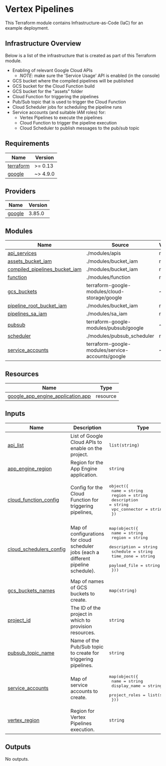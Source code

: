 # Vertex Pipelines

This Terraform module contains Infrastructure-as-Code (IaC) for an example deployment.

## Infrastructure Overview

Below is a list of the infrastructure that is created as part of this Terraform module.

- Enabling of relevant Google Cloud APIs
  - *NOTE*: make sure the 'Service Usage' API is enabled (in the console)
- GCS bucket where the compiled pipelines will be published
- GCS bucket for the Cloud Function build
- GCS bucket for the "assets" folder
- Cloud Function for triggering the pipelines
- Pub/Sub topic that is used to trigger the Cloud Function
- Cloud Scheduler jobs for scheduling the pipeline runs
- Service accounts (and suitable IAM roles) for:
  - Vertex Pipelines to execute the pipelines
  - Cloud Function to trigger the pipeline execution
  - Cloud Scheduler to publish messages to the pub/sub topic

<!-- BEGIN_TF_DOCS -->
## Requirements

| Name | Version |
|------|---------|
| <a name="requirement_terraform"></a> [terraform](#requirement\_terraform) | >= 0.13 |
| <a name="requirement_google"></a> [google](#requirement\_google) | ~> 4.9.0 |

## Providers

| Name | Version |
|------|---------|
| <a name="provider_google"></a> [google](#provider\_google) | 3.85.0 |

## Modules

| Name | Source | Version |
|------|--------|---------|
| <a name="module_api_services"></a> [api\_services](#module\_api\_services) | ./modules/apis | n/a |
| <a name="module_assets_bucket_iam"></a> [assets\_bucket\_iam](#module\_assets\_bucket\_iam) | ./modules/bucket_iam | n/a |
| <a name="module_compiled_pipelines_bucket_iam"></a> [compiled\_pipelines\_bucket\_iam](#module\_compiled\_pipelines\_bucket\_iam) | ./modules/bucket_iam | n/a |
| <a name="module_function"></a> [function](#module\_function) | ./modules/function | n/a |
| <a name="module_gcs_buckets"></a> [gcs\_buckets](#module\_gcs\_buckets) | terraform-google-modules/cloud-storage/google | ~> 2.1 |
| <a name="module_pipeline_root_bucket_iam"></a> [pipeline\_root\_bucket\_iam](#module\_pipeline\_root\_bucket\_iam) | ./modules/bucket_iam | n/a |
| <a name="module_pipelines_sa_iam"></a> [pipelines\_sa\_iam](#module\_pipelines\_sa\_iam) | ./modules/sa_iam | n/a |
| <a name="module_pubsub"></a> [pubsub](#module\_pubsub) | terraform-google-modules/pubsub/google | ~> 2.0 |
| <a name="module_scheduler"></a> [scheduler](#module\_scheduler) | ./modules/pubsub_scheduler | n/a |
| <a name="module_service_accounts"></a> [service\_accounts](#module\_service\_accounts) | terraform-google-modules/service-accounts/google | ~> 3.0 |

## Resources

| Name | Type |
|------|------|
| [google_app_engine_application.app](https://registry.terraform.io/providers/hashicorp/google/latest/docs/resources/app_engine_application) | resource |

## Inputs

| Name | Description | Type | Default | Required |
|------|-------------|------|---------|:--------:|
| <a name="input_api_list"></a> [api\_list](#input\_api\_list) | List of Google Cloud APIs to enable on the project. | `list(string)` | `[]` | no |
| <a name="input_app_engine_region"></a> [app\_engine\_region](#input\_app\_engine\_region) | Region for the App Engine application. | `string` | n/a | yes |
| <a name="input_cloud_function_config"></a> [cloud\_function\_config](#input\_cloud\_function\_config) | Config for the Cloud Function for triggering pipelines, | <pre>object({<br>    name          = string<br>    region        = string<br>    description   = string<br>    vpc_connector = string<br>  })</pre> | n/a | yes |
| <a name="input_cloud_schedulers_config"></a> [cloud\_schedulers\_config](#input\_cloud\_schedulers\_config) | Map of configurations for cloud scheduler jobs (each a different pipeline schedule). | <pre>map(object({<br>    name         = string<br>    region       = string<br>    description  = string<br>    schedule     = string<br>    time_zone    = string<br>    payload_file = string<br>  }))</pre> | `{}` | no |
| <a name="input_gcs_buckets_names"></a> [gcs\_buckets\_names](#input\_gcs\_buckets\_names) | Map of names of GCS buckets to create. | `map(string)` | `{}` | no |
| <a name="input_project_id"></a> [project\_id](#input\_project\_id) | The ID of the project in which to provision resources. | `string` | n/a | yes |
| <a name="input_pubsub_topic_name"></a> [pubsub\_topic\_name](#input\_pubsub\_topic\_name) | Name of the Pub/Sub topic to create for triggering pipelines. | `string` | n/a | yes |
| <a name="input_service_accounts"></a> [service\_accounts](#input\_service\_accounts) | Map of service accounts to create. | <pre>map(object({<br>    name          = string<br>    display_name  = string<br>    project_roles = list(string)<br>  }))</pre> | `{}` | no |
| <a name="input_vertex_region"></a> [vertex\_region](#input\_vertex\_region) | Region for Vertex Pipelines execution. | `string` | n/a | yes |

## Outputs

No outputs.
<!-- END_TF_DOCS -->
